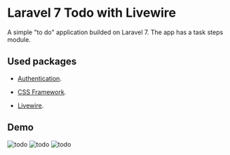 
<p  align="center"><h1>Laravel 7 Todo with Livewire</h1></p>
A simple "to do" application builded on Laravel 7. 
The app has a task steps module.

## Used packages

-  [Authentication](https://github.com/laravel/ui).

-  [CSS Framework](https://tailwindcss.com/).

-  [Livewire](https://laravel-livewire.com/).

  

## Demo

<img src="https://i.imgur.com/iREkMeY.png" alt="todo"></img>
<img src="https://i.imgur.com/ghAchnY.png" alt="todo"></img>
<img src="https://i.imgur.com/Ffge6X7.png" alt="todo"></img>
